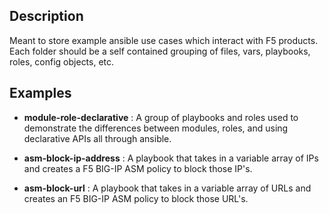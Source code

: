 ## Description
Meant to store example ansible use cases which interact with F5 products. Each folder should be a self contained grouping of files, vars, playbooks, roles, config objects, etc.

## Examples
* **module-role-declarative** : A group of playbooks and roles used to demonstrate the differences between modules, roles, and using declarative APIs all through ansible.  
  
* **asm-block-ip-address** : A playbook that takes in a variable array of IPs and creates a F5 BIG-IP ASM policy to block those IP's.  
  
* **asm-block-url** : A playbook that takes in a variable array of URLs and creates an F5 BIG-IP ASM policy to block those URL's.  
